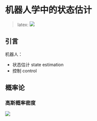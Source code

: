 # 机器人学中的状态估计

> latex: ![](https://latex.codecogs.com/svg.latex?\pi)

## 引言

机器人：
+ 状态估计 state estimation
+ 控制 control

## 概率论

### 高斯概率密度

![](https://latex.codecogs.com/svg.latex?p(x\\mid\\mu,\\sigma^2)=\\frac{1}{\\sqrt{2\\pi\\sigma^2}}exp(-\\frac{1}{2}\\frac{(x-\\mu)^2}{\\sigma^2}))
